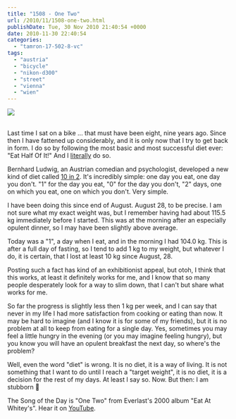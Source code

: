 ```yaml
---
title: "1508 - One Two"
url: /2010/11/1508-one-two.html
publishDate: Tue, 30 Nov 2010 21:40:54 +0000
date: 2010-11-30 22:40:54
categories: 
  - "tamron-17-502-8-vc"
tags: 
  - "austria"
  - "bicycle"
  - "nikon-d300"
  - "street"
  - "vienna"
  - "wien"
---
```

<div class="container">
<div class="center"><a target="_blank" href="https://d25zfm9zpd7gm5.cloudfront.net/1200x1200/2010/20101130_083836_ps.jpg"><img src="https://d25zfm9zpd7gm5.cloudfront.net/0600x0600/2010/20101130_083836_ps.jpg" /></a></div>
</div>
<br />

Last time I sat on a bike ... that must have been eight, nine years ago. Since then I have fattened up considerably, and it is only now that I try to get back in form. I do so by following the most basic and most successful diet ever: "Eat Half Of It!" And I <a target="_blank" href="http://theoatmeal.com/comics/literally">literally</a> do so. 

Bernhard Ludwig, an Austrian comedian and psychologist, developed a new kind of diet called <a target="_blank" href="http://www.10in2.at/index.php?lang=en">10 in 2</a>. It's incredibly simple: one day you eat, one day you don't. "1" for the day you eat, "0" for the day you don't, "2" days, one on which you eat, one on which you don't. Very simple.

<a target="_blank" href="https://d25zfm9zpd7gm5.cloudfront.net/1200x1200/2010/20101130_082135_ps.jpg"><img style="margin: 0pt 0px 0pt 10px; float: right;" src="https://d25zfm9zpd7gm5.cloudfront.net/0150x0150/2010/20101130_082135_ps.jpg" alt="" border="0" /></a> I have been doing this since end of August. August 28, to be precise. I am not sure what my exact weight was, but I remember having had about 115.5 kg immediately before I started. This was at the morning after an especially opulent dinner, so I may have been slightly above average.

Today was a "1", a day when I eat, and in the morning I had 104.0 kg. This is after a full day of fasting, so I tend to add 1 kg to my weight, but whatever I do, it is certain, that I lost at least 10 kg since August, 28.

Posting such a fact has kind of an exhibitionist appeal, but otoh, I think that this works, at least it definitely works for me, and I know that so many people desperately look for a way to slim down, that I can't but share what works for me.

So far the progress is slightly less then 1 kg per week, and I can say that never in my life I had more satisfaction from cooking or eating than now. It may be hard to imagine (and I know it is for some of my friends), but it is no problem at all to keep from eating for a single day. Yes, sometimes you may feel a little hungry in the evening (or you may imagine feeling hungry), but you know you will have an opulent breakfast the next day, so where's the problem?

 Well, even the word "diet" is wrong. It is no diet, it is a way of living. It is not something that I want to do until I reach a "target weight", it is no diet, it is a decision for the rest of my days. At least I say so. Now. But then: I am stubborn 🙂

The Song of the Day is "One Two" from Everlast's 2000 album "Eat At Whitey's". Hear it on <a target="_blank" href="http://www.youtube.com/watch?v=CGo7dxmOJ34">YouTube</a>.
